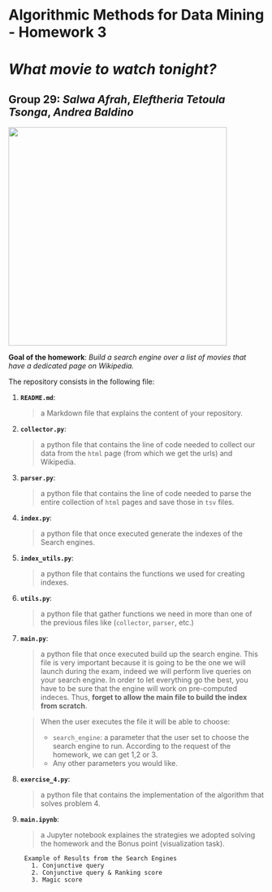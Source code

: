 # Algorithmic Methods for Data Mining - Homework 3 
# *What movie to watch tonight?* 
## Group 29: *Salwa Afrah*, *Eleftheria Tetoula Tsonga*, *Andrea Baldino*

<p align="left">
<img src="https://d3c1jucybpy4ua.cloudfront.net/data/63462/big_picture/popcorn.jpg?1567006493" height=430 
</p>

**Goal of the homework**: *Build a search engine over a list of movies that have a dedicated page on Wikipedia.*


The repository consists in the following file:
1. __`README.md`__:
    > a Markdown file that explains the content of your repository. 

2. __`collector.py`__:
    > a python file that contains the line of code needed to collect our data from the `html` page (from which we get the urls) and Wikipedia.
3. __`parser.py`__:
    > a python file that contains the line of code needed to parse the entire collection of `html` pages and save those in `tsv` files.
4. __`index.py`__:
    > a python file that once executed generate the indexes of the Search engines.
5. __`index_utils.py`__:
    > a python file that contains the functions we used for creating indexes.
6. __`utils.py`__: 
    > a python file that gather functions we need in more than one of the previous files like (`collector`, `parser`, etc.)
7. __`main.py`__:
    > a python file that once executed build up the search engine. This file is very important because it is going to be the one we will launch during the exam, indeed we will perform live queries on your search engine. In order to let everything go the best, you have to be sure that the engine will work on pre-computed indeces. Thus, **forget to allow the main file to build the index from scratch**.
    
    > When the user executes the file it will be able to choose:
    >    * `search_engine`: a parameter that the user set to choose the search engine to run. According to the request of the homework, we can get 1,2 or 3.
    >  	* Any other parameters you would like.
8. __`exercise_4.py`__:
    > a python file that contains the implementation of the algorithm that solves problem 4.

9. __`main.ipynb`__: 
    > a Jupyter notebook explaines the strategies we adopted solving the homework and the Bonus point (visualization task). 
        
        Example of Results from the Search Engines
          1. Conjunctive query
          2. Conjunctive query & Ranking score  
          3. Magic score
